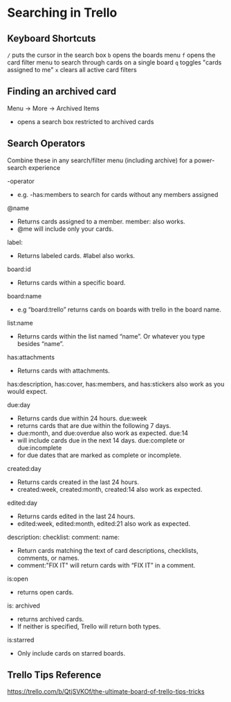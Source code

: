# Searching in Trello

## Keyboard Shortcuts

`/` puts the cursor in the search box
`b` opens the boards menu
`f` opens the card filter menu to search through cards on a single board
`q` toggles "cards assigned to me"
`x` clears all active card filters

## Finding an archived card

Menu -> More -> Archived Items
- opens a search box restricted to archived cards

## Search Operators

Combine these in any search/filter menu (including archive) for a power-search experience

-operator
- e.g. -has:members to search for cards without any members assigned

@name
- Returns cards assigned to a member. member: also works.
- @me will include only your cards.

label:
- Returns labeled cards. #label also works.

board:id
- Returns cards within a specific board.

board:name
- e.g “board:trello” returns cards on boards with trello in the board name.

list:name
- Returns cards within the list named “name”. Or whatever you type besides “name”.

has:attachments
- Returns cards with attachments.

has:description, has:cover, has:members, and has:stickers also work as you would expect.

due:day
- Returns cards due within 24 hours.
due:week
- returns cards that are due within the following 7 days.
- due:month, and due:overdue also work as expected.
due:14
- will include cards due in the next 14 days.
due:complete or due:incomplete
- for due dates that are marked as complete or incomplete.

created:day
- Returns cards created in the last 24 hours.
- created:week, created:month, created:14 also work as expected.

edited:day
- Returns cards edited in the last 24 hours.
- edited:week, edited:month, edited:21 also work as expected.

description:
checklist:
comment:
name:
- Return cards matching the text of card descriptions, checklists, comments, or names.
- comment:"FIX IT" will return cards with “FIX IT” in a comment.

is:open
- returns open cards.

is: archived
- returns archived cards.
- If neither is specified, Trello will return both types.

is:starred
- Only include cards on starred boards.


## Trello Tips Reference

<https://trello.com/b/QtjSVKOf/the-ultimate-board-of-trello-tips-tricks>
